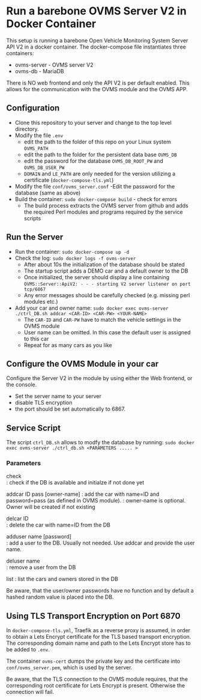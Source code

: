 Run a barebone OVMS Server V2 in Docker Container
=================================================

This setup is running a barebone Open Vehicle Monitoring System Server API V2 in a docker container.
The docker-compose file instantiates three containers: 
- ovms-server - OVMS server V2
- ovms-db - MariaDB

There is NO web frontend and only the API V2 is per default enabled. This allows for the communication with the OVMS module and the OVMS APP.

Configuration
-------------
- Clone this repository to your server and change to the top level directory.
- Modify the file `.env`
  - edit the path to the folder of this repo on your Linux system `OVMS_PATH`
  - edit the path to the folder for the persistent data base `OVMS_DB`
  - edit the password for the database `OVMS_DB_ROOT_PW` and `OVMS_DB_USER_PW`
  - `DOMAIN` and `LE_PATH` are only needed for the version utilizing a certificate (`docker-compose-tls.yml`)
- Modify the file `conf/ovms_server.conf`
  -Edit the password for the database (same as above)
- Build the container: `sudo docker-compose build` - check for errors
  - The build process extracts the OVMS server from github and adds the required Perl modules and programs required by the service scripts

Run the Server
--------------
- Run the container: `sudo docker-compose up -d` 
- Check the log: `sudo docker logs -f ovms-server`
  - After about 10s the initialization of the database should be stated
  - The startup script adds a DEMO car and a default owner to the DB
  - Once initialized, the server should display a line containing `OVMS::Server::ApiV2: - - - starting V2 server listener on port tcp/6867`
  - Any error messages should be carefully checked (e.g. missing perl modules etc.)
- Add your car and owner name: `sudo docker exec ovms-server ./ctrl_DB.sh addcar <CAR-ID> <CAR-PW> <YOUR-NAME>`
  - The `CAR-ID` and `CAR-PW` have to match the vehicle settings in the OVMS module
  - User name can be omitted. In this case the default user is assigned to this car
  - Repeat for as many cars as you like

Configure the OVMS Module in your car
-------------------------------------
Configure the Server V2 in the module by using either the Web frontend, or the console.
- Set the server name to your server
- disable TLS encryption
- the port should be set automatically to 6867.

Service Script
--------------
The script `ctrl_DB.sh` allows to modfy the database by running: `sudo docker exec ovms-server ./ctrl_db.sh <PARAMETERS ..... >`

### Parameters
check                       
: check if the DB is available and initialze if not done yet

addcar ID pass [owner-name] 
: add the car with name=ID and password=pass (as defined in OVMS module). 
: owner-name is optional. Owner will be created if not existing

delcar ID                   
: delete the car with name=ID from the DB

adduser name [password]     
: add a user to the DB. Usually not needed. Use addcar and provide the user name.

deluser name                
: remove a user from the DB

list
: list the cars and owners stored in the DB  

Be aware, that the user/owner passwords have no function and by default a hashed random value is placed into the DB. 


Using TLS Transport Encryption on Port 6870
-------------------------------------------
In `docker-compose-tls.yml`, Traefik as  a reverse proxy is assumed, in order to obtain a Lets Encrypt certificate for the TLS based transport encryption. 
The corresponding domain name and path to the Lets Encrypt store has to be added to `.env`. 

The container `ovms-cert` dumps the private key and the certificate into `conf/ovms_server.pem`, which is used by the server.

Be aware, that the TLS connection to the OVMS module requires, that the corresponding root certificate for Lets Encrypt is present. Otherwise the connection will fail.
